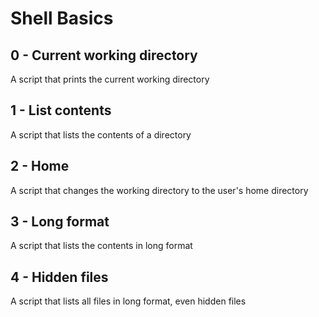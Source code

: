 # Shell Basics
## 0 - Current working directory
A script that prints the current working directory

## 1 - List contents
A script that lists the contents of a directory

## 2 - Home
A script that changes the working directory to the user's home directory

## 3 - Long format
A script that lists the contents in long format

## 4 - Hidden files
A script that lists all files in long format, even hidden files
